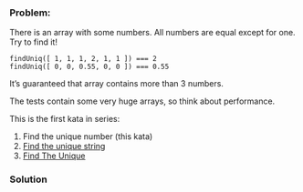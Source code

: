 ### Problem:
<p>There is an array with some numbers. All numbers are equal except for one. Try to find it!</p>
<pre><code class="language-javascript">findUniq([ <span class="hljs-number">1</span>, <span class="hljs-number">1</span>, <span class="hljs-number">1</span>, <span class="hljs-number">2</span>, <span class="hljs-number">1</span>, <span class="hljs-number">1</span> ]) === <span class="hljs-number">2</span>
findUniq([ <span class="hljs-number">0</span>, <span class="hljs-number">0</span>, <span class="hljs-number">0.55</span>, <span class="hljs-number">0</span>, <span class="hljs-number">0</span> ]) === <span class="hljs-number">0.55</span></code></pre>
<pre style="display: none;"><code class="language-ruby">find_uniq([ <span class="hljs-number">1</span>, <span class="hljs-number">1</span>, <span class="hljs-number">1</span>, <span class="hljs-number">2</span>, <span class="hljs-number">1</span>, <span class="hljs-number">1</span> ]) == <span class="hljs-number">2</span>
find_uniq([ <span class="hljs-number">0</span>, <span class="hljs-number">0</span>, <span class="hljs-number">0</span>.<span class="hljs-number">55</span>, <span class="hljs-number">0</span>, <span class="hljs-number">0</span> ]) == <span class="hljs-number">0</span>.<span class="hljs-number">55</span></code></pre>
<pre style="display: none;"><code class="language-python">find_uniq([ <span class="hljs-number">1</span>, <span class="hljs-number">1</span>, <span class="hljs-number">1</span>, <span class="hljs-number">2</span>, <span class="hljs-number">1</span>, <span class="hljs-number">1</span> ]) == <span class="hljs-number">2</span>
find_uniq([ <span class="hljs-number">0</span>, <span class="hljs-number">0</span>, <span class="hljs-number">0.55</span>, <span class="hljs-number">0</span>, <span class="hljs-number">0</span> ]) == <span class="hljs-number">0.55</span></code></pre>
<pre style="display: none;"><code class="language-java">Kata.findUniq(<span class="hljs-keyword">new</span> <span class="hljs-keyword">double</span>[]{ <span class="hljs-number">1</span>, <span class="hljs-number">1</span>, <span class="hljs-number">1</span>, <span class="hljs-number">2</span>, <span class="hljs-number">1</span>, <span class="hljs-number">1</span> }); <span class="hljs-comment">// =&gt; 2</span>
Kata.findUniq(<span class="hljs-keyword">new</span> <span class="hljs-keyword">double</span>[]{ <span class="hljs-number">0</span>, <span class="hljs-number">0</span>, <span class="hljs-number">0.55</span>, <span class="hljs-number">0</span>, <span class="hljs-number">0</span> }); <span class="hljs-comment">// =&gt; 0.55</span></code></pre>
<pre style="display: none;"><code class="language-haskell"><span class="hljs-title">getUnique</span> [<span class="hljs-number">1</span>, <span class="hljs-number">1</span>, <span class="hljs-number">1</span>, <span class="hljs-number">2</span>, <span class="hljs-number">1</span>, <span class="hljs-number">1</span>] <span class="hljs-comment">-- Result is 2</span>
<span class="hljs-title">getUnique</span> [<span class="hljs-number">0</span>, <span class="hljs-number">0</span>, <span class="hljs-number">0.55</span>, <span class="hljs-number">0</span>, <span class="hljs-number">0</span>] <span class="hljs-comment">-- Result is 0.55</span></code></pre>
<p>It&#x2019;s guaranteed that array contains more than 3 numbers.</p>
<p>The tests contain some very huge arrays, so think about performance.</p>
<p>This is the first kata in series:</p>
<ol>
<li>Find the unique number (this kata)</li>
<li><a href="https://www.codewars.com/kata/585d8c8a28bc7403ea0000c3" target="_blank">Find the unique string</a></li>
<li><a href="https://www.codewars.com/kata/5862e0db4f7ab47bed0000e5" target="_blank">Find The Unique</a></li>
</ol>

### Solution